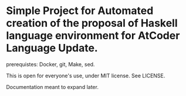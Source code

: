 # Simple Project for Automated creation of the proposal of Haskell language environment for AtCoder Language Update.

prerequistes: Docker, git, Make, sed.

This is open for everyone's use, under MIT license. See LICENSE.

Documentation meant to expand later.
